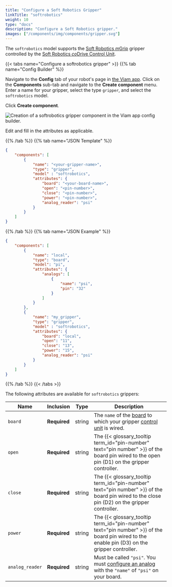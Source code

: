 ```yaml
---
title: "Configure a Soft Robotics Gripper"
linkTitle: "softrobotics"
weight: 10
type: "docs"
description: "Configure a Soft Robotics gripper."
images: ["/components/img/components/gripper.svg"]
---
```


The `softrobotics` model supports the [Soft Robotics *m*Grip](https://www.softroboticsinc.com/products/mgrip-modular-gripping-solution-for-food-automation/) gripper controlled by the [Soft Robotics *co*Drive Control Unit](https://www.softroboticsinc.com/uploads/2020/05/Tech_Sheet_coDrive_Control_Unit_-__TS-200210_Rev_B.pdf).

{{< tabs name="Configure a softrobotics gripper" >}}
{{% tab name="Config Builder" %}}

Navigate to the **Config** tab of your robot's page in [the Viam app](https://app.viam.com).
Click on the **Components** sub-tab and navigate to the **Create component** menu.
Enter a name for your gripper, select the type `gripper`, and select the `softrobotics` model.

Click **Create component**.

![Creation of a softrobotics gripper component in the Viam app config builder.](../../img/gripper/softrobotics-builder.png)

Edit and fill in the attributes as applicable.

{{% /tab %}}
{{% tab name="JSON Template" %}}

```json {class="line-numbers linkable-line-numbers"}
{
    "components": [
        {
            "name": "<your-gripper-name>",
            "type": "gripper",
            "model" : "softrobotics",
            "attributes": {
                "board": "<your-board-name>",
                "open": "<pin-number>",
                "close": "<pin-number>",
                "power": "<pin-number>",
                "analog_reader": "psi"
            }
        }
    ]
}
```

{{% /tab %}}
{{% tab name="JSON Example" %}}

```json {class="line-numbers linkable-line-numbers"}
{
    "components": [
        {
            "name": "local",
            "type": "board",
            "model": "pi",
            "attributes": {
                "analogs": [
                    {
                        "name": "psi",
                        "pin": "32"
                    }
                ]
            }
        },
        {
            "name": "my_gripper",
            "type": "gripper",
            "model" : "softrobotics",
            "attributes": {
                "board": "local",
                "open": "11",
                "close": "13",
                "power": "15",
                "analog_reader": "psi"
            }
        }
    ]
}
```

{{% /tab %}}
{{< /tabs >}}

The following attributes are available for `softrobotics` grippers:

Name | Inclusion | Type | Description
---- | --------- | ---- | -----------
`board` | **Required** | string | The `name` of the [board](../../board/) to which your gripper [control unit](https://www.softroboticsinc.com/uploads/2020/05/Tech_Sheet_coDrive_Control_Unit_-__TS-200210_Rev_B.pdf) is wired.
`open` | **Required** | string | The {{< glossary_tooltip term_id="pin-number" text="pin number" >}} of the board pin wired to the open pin (D1) on the gripper controller.
`close` | **Required** | string | The {{< glossary_tooltip term_id="pin-number" text="pin number" >}} of the board pin wired to the close pin (D2) on the gripper controller.
`power` | **Required** | string | The {{< glossary_tooltip term_id="pin-number" text="pin number" >}} of the board pin wired to the enable pin (D3) on the gripper controller.
`analog_reader` | **Required** | string | Must be called `"psi"`. You must [configure an analog](../../board/#analogs) with the `"name"` of `"psi"` on your board.
